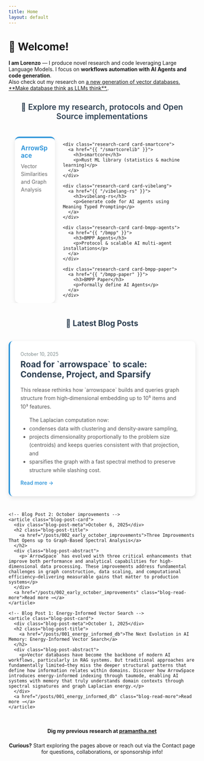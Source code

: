 ```yaml
---
title: Home
layout: default
---
```


<style>
.research-container {
  margin: 2em auto 1em auto;
  max-width: 99%;
  text-align: left;
}

.research-header {
  margin-bottom: 2em;
  color: #2c3e50;
  font-size: 1.5em;
  font-weight: 600;
  text-align: center;
}

.research-grid {
  display: flex;
  flex-direction: row;
  gap: 1.5em;
  padding: 0 1em;
  overflow-x: auto;
  justify-content: flex-start;
  flex-wrap: nowrap;
}

.research-card {
  background: white;
  padding: 1.2em;
  border-radius: 12px;
  box-shadow: 0 4px 12px rgba(0,0,0,0.1);
  text-align: left;
  transition: transform 0.3s ease, box-shadow 0.3s ease;
  flex: 0 0 16%;
  min-width: 16%;
}

.research-card:hover {
  transform: translateY(-5px);
  box-shadow: 0 8px 25px rgba(0,0,0,0.15);
}

.research-card a {
  text-decoration: none;
  color: inherit;
}

.research-card h3 {
  margin: 0 0 0.5em 0;
  font-size: 1.2em;
}

.research-card p {
  margin: 0;
  color: #666;
  line-height: 1.5;
}

.card-arrowspace {
  border-top: 4px solid #3498db;
}
.card-arrowspace h3 {
  color: #3498db;
}

.card-smartcore {
  border-top: 4px solid #e74c3c;
}
.card-smartcore h3 {
  color: #e74c3c;
}

.card-vibelang {
  border-top: 4px solid #f39c12;
}
.card-vibelang h3 {
  color: #f39c12;
}

.card-bmpp-agents {
  border-top: 4px solid #9b59b6;
}
.card-bmpp-agents h3 {
  color: #9b59b6;
}

.card-bmpp-paper {
  border-top: 4px solid #27ae60;
}
.card-bmpp-paper h3 {
  color: #27ae60;
}

.blog-container {
  margin: 3em auto 0 auto;
  max-width: 800px;
}

.blog-header {
  margin-bottom: 2em;
  color: #2c3e50;
  text-align: center;
}

.blog-posts {
  display: flex;
  flex-direction: column;
  gap: 2em;
}

.blog-post-card {
  background: white;
  padding: 2em;
  border-radius: 12px;
  box-shadow: 0 4px 12px rgba(0,0,0,0.1);
  transition: transform 0.3s ease, box-shadow 0.3s ease;
  border-left: 4px solid #3498db;
  margin-top: 0.5em;
}

.blog-post-card:hover {
  transform: translateY(-3px);
  box-shadow: 0 8px 20px rgba(0,0,0,0.15);
}

.blog-post-meta {
  color: #7f8c8d;
  font-size: 0.9em;
  margin-bottom: 0.5em;
}

.blog-post-title {
  margin: 0 0 0.8em 0;
  font-size: 1.6em;
  color: #2c3e50;
}

.blog-post-title a {
  text-decoration: none;
  color: inherit;
  transition: color 0.2s ease;
}

.blog-post-title a:hover {
  color: #3498db;
}

.blog-post-abstract {
  color: #555;
  line-height: 1.6;
  margin-bottom: 1em;
}

.blog-read-more {
  color: #3498db;
  text-decoration: none;
  font-weight: 600;
  transition: color 0.2s ease;
}

.blog-read-more:hover {
  color: #2980b9;
}
</style>

# 👋 Welcome!
<p><strong class="pure-menu-item">I am Lorenzo</strong> — I produce novel research and code leveraging Large Language Models. I focus on <strong class="pure-menu-item">workflows automation with AI Agents and code generation</strong>.<br/> Also check out my research on <a href="{{ "/posts/001_energy_informed_db" }}">a new generation of vector databases. **Make database think as LLMs think**.</a>.</p>

<div class="research-container">
  <h2 class="research-header">
    🔬 Explore my research, protocols and Open Source implementations
  </h2>

  <div class="research-grid">
    <div class="research-card card-arrowspace">
      <a href="{{ "/arrowspace-paper" }}">
        <h3>ArrowSpace</h3>
        <p>Vector Similarities and Graph Analysis</p>
      </a>
    </div>

    <div class="research-card card-smartcore">
      <a href="{{ "/smartcorelib" }}">
        <h3>smartcore</h3>
        <p>Rust ML library (statistics & machine learning)</p>
      </a>
    </div>

    <div class="research-card card-vibelang">
      <a href="{{ "/vibelang-rs" }}">
        <h3>vibelang-rs</h3>
        <p>Generate code for AI agents using Meaning Typed Prompting</p>
      </a>
    </div>

    <div class="research-card card-bmpp-agents">
      <a href="{{ "/bmpp" }}">
        <h3>BMPP Agents</h3>
        <p>Protocol & scalable AI multi-agent installations</p>
      </a>
    </div>

    <div class="research-card card-bmpp-paper">
      <a href="{{ "/bmpp-paper" }}">
        <h3>BMPP Paper</h3>
        <p>Formally define AI Agents</p>
      </a>
    </div>
  </div>
</div>

<div class="blog-container">
  <div class="blog-header">
    <h2>📝 Latest Blog Posts</h2>
  </div>

  <div class="blog-posts">
    <!-- Blog Post 3: Performance improvements -->
    <article class="blog-post-card">
      <div class="blog-post-meta">October 10, 2025</div>
      <h2 class="blog-post-title">
        <a href="/posts/003_performance_improvements">Road for `arrowspace` to scale: Condense, Project, and Sparsify</a>
      </h2>
      <div class="blog-post-abstract">
        <p>This release rethinks how `arrowspace` builds and queries graph structure from high‑dimensional embedding up to 10⁵ items and 10³ features. <ul>The Laplacian computation now:
          <li>condenses data with clustering and density‑aware sampling,</li>
          <li>projects dimensionality proportionally to the problem size (centroids) and keeps queries consistent with that projection, and </li>
          <li>sparsifies the graph with a fast spectral method to preserve structure while slashing cost.</li></ul></p>
      </div>
      <a href="/posts/003_performance_improvements" class="blog-read-more">Read more →</a>
    </article>

    <!-- Blog Post 2: October improvements -->
    <article class="blog-post-card">
      <div class="blog-post-meta">October 6, 2025</div>
      <h2 class="blog-post-title">
        <a href="/posts/002_early_october_improvements">Three Improvements That Opens up to Graph-Based Spectral Analysis</a>
      </h2>
      <div class="blog-post-abstract">
        <p>`ArrowSpace` has evolved with three critical enhancements that improve both performance and analytical capabilities for high-dimensional data processing. These improvements address fundamental challenges in graph construction, data scaling, and computational efficiency—delivering measurable gains that matter to production systems</p>
      </div>
      <a href="/posts/002_early_october_improvements" class="blog-read-more">Read more →</a>
    </article>

    <!-- Blog Post 1: Energy-Informed Vector Search -->
    <article class="blog-post-card">
      <div class="blog-post-meta">October 1, 2025</div>
      <h2 class="blog-post-title">
        <a href="/posts/001_energy_informed_db">The Next Evolution in AI Memory: Energy-Informed Vector Search</a>
      </h2>
      <div class="blog-post-abstract">
        <p>Vector databases have become the backbone of modern AI workflows, particularly in RAG systems. But traditional approaches are fundamentally limited—they miss the deeper structural patterns that define how information relates within domains. Discover how ArrowSpace introduces energy-informed indexing through taumode, enabling AI systems with memory that truly understands domain contexts through spectral signatures and graph Laplacian energy.</p>
      </div>
      <a href="/posts/001_energy_informed_db" class="blog-read-more">Read more →</a>
    </article>
  </div>
</div>

<div class="intermission" style="min-height: 0.5em;"></div>

<div style="margin: 2em auto 0 auto; max-width: 600px; text-align: center;">
  <strong>Dig my previous research at <a href="https://pramantha.net">pramantha.net</a></strong>
</div>

<div style="margin: 1.6em auto 0 auto; max-width: 600px; text-align: center;">
<strong>Curious?</strong> 
Start exploring the pages above or reach out via the Contact page for questions, collaborations, or sponsorship info!
</div>
